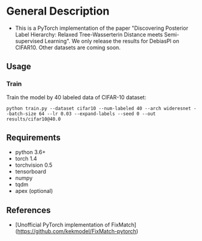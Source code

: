 # General Description
- This is a PyTorch implementation of the paper "Discovering Posterior Label Hierarchy: Relaxed Tree-Wasserterin Distance meets Semi-supervised Learning". We only release the results for DebiasPl on CIFAR10. Other datasets are coming soon.



## Usage

### Train
Train the model by 40 labeled data of CIFAR-10 dataset:

```
python train.py --dataset cifar10 --num-labeled 40 --arch wideresnet --batch-size 64 --lr 0.03 --expand-labels --seed 0 --out results/cifar10@40.0
```






## Requirements
- python 3.6+
- torch 1.4
- torchvision 0.5
- tensorboard
- numpy
- tqdm
- apex (optional)


## References
- [Unofficial PyTorch implementation of FixMatch] (https://github.com/kekmodel/FixMatch-pytorch)
